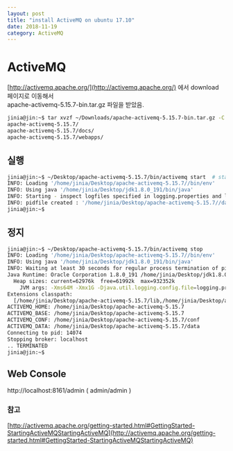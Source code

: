 ```yaml
---
layout: post
title: "install ActiveMQ on ubuntu 17.10"
date: 2018-11-19
category: ActiveMQ
---
```


# ActiveMQ

[http://activemq.apache.org/](http://activemq.apache.org/) 에서 download 페이지로 이동해서  
apache-activemq-5.15.7-bin.tar.gz 파일을 받았음.

```bash
jinia@jin:~$ tar xvzf ~/Downloads/apache-activemq-5.15.7-bin.tar.gz -C ~/Desktop
apache-activemq-5.15.7/
apache-activemq-5.15.7/docs/
apache-activemq-5.15.7/webapps/
```

## 실행

```bash
jinia@jin:~$ ~/Desktop/apache-activemq-5.15.7/bin/activemq start  # start 대신에 console 을 사용하면 foreground 로 실행함.
INFO: Loading '/home/jinia/Desktop/apache-activemq-5.15.7//bin/env'
INFO: Using java '/home/jinia/Desktop/jdk1.8.0_191/bin/java'
INFO: Starting - inspect logfiles specified in logging.properties and log4j.properties to get details
INFO: pidfile created : '/home/jinia/Desktop/apache-activemq-5.15.7//data/activemq.pid' (pid '14074')
jinia@jin:~$
```

## 정지

```bash
jinia@jin:~$ ~/Desktop/apache-activemq-5.15.7/bin/activemq stop
INFO: Loading '/home/jinia/Desktop/apache-activemq-5.15.7//bin/env'
INFO: Using java '/home/jinia/Desktop/jdk1.8.0_191/bin/java'
INFO: Waiting at least 30 seconds for regular process termination of pid '14074' :
Java Runtime: Oracle Corporation 1.8.0_191 /home/jinia/Desktop/jdk1.8.0_191/jre
  Heap sizes: current=62976k  free=61992k  max=932352k
    JVM args: -Xms64M -Xmx1G -Djava.util.logging.config.file=logging.properties -Djava.security.auth.login.config=/home/jinia/Desktop/apache-activemq-5.15.7//conf/login.config -Dactivemq.classpath=/home/jinia/Desktop/apache-activemq-5.15.7//conf:/home/jinia/Desktop/apache-activemq-5.15.7//../lib/: -Dactivemq.home=/home/jinia/Desktop/apache-activemq-5.15.7/ -Dactivemq.base=/home/jinia/Desktop/apache-activemq-5.15.7/ -Dactivemq.conf=/home/jinia/Desktop/apache-activemq-5.15.7//conf -Dactivemq.data=/home/jinia/Desktop/apache-activemq-5.15.7//data
Extensions classpath:
  [/home/jinia/Desktop/apache-activemq-5.15.7/lib,/home/jinia/Desktop/apache-activemq-5.15.7/lib/camel,/home/jinia/Desktop/apache-activemq-5.15.7/lib/optional,/home/jinia/Desktop/apache-activemq-5.15.7/lib/web,/home/jinia/Desktop/apache-activemq-5.15.7/lib/extra]
ACTIVEMQ_HOME: /home/jinia/Desktop/apache-activemq-5.15.7
ACTIVEMQ_BASE: /home/jinia/Desktop/apache-activemq-5.15.7
ACTIVEMQ_CONF: /home/jinia/Desktop/apache-activemq-5.15.7/conf
ACTIVEMQ_DATA: /home/jinia/Desktop/apache-activemq-5.15.7/data
Connecting to pid: 14074
Stopping broker: localhost
.. TERMINATED
jinia@jin:~$
```

## Web Console

http://localhost:8161/admin  ( admin/admin )

### 참고

[http://activemq.apache.org/getting-started.html#GettingStarted-StartingActiveMQStartingActiveMQ](http://activemq.apache.org/getting-started.html#GettingStarted-StartingActiveMQStartingActiveMQ)